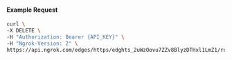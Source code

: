 <!-- Code generated for API Clients. DO NOT EDIT. -->

#### Example Request

```bash
curl \
-X DELETE \
-H "Authorization: Bearer {API_KEY}" \
-H "Ngrok-Version: 2" \
https://api.ngrok.com/edges/https/edghts_2uWzOovu7ZZv8BlyzDTHxl1LmZ1/routes/edghtsrt_2uWzOpgCqdosamv4niI4BCIvUpK/request_headers
```
